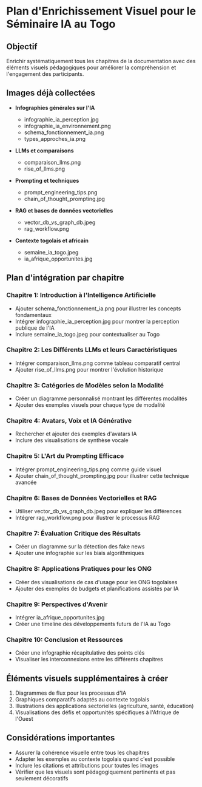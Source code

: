 # Plan d'Enrichissement Visuel pour le Séminaire IA au Togo

## Objectif
Enrichir systématiquement tous les chapitres de la documentation avec des éléments visuels pédagogiques pour améliorer la compréhension et l'engagement des participants.

## Images déjà collectées
- **Infographies générales sur l'IA**
  - infographie_ia_perception.jpg
  - infographie_ia_environnement.png
  - schema_fonctionnement_ia.png
  - types_approches_ia.png

- **LLMs et comparaisons**
  - comparaison_llms.png
  - rise_of_llms.png

- **Prompting et techniques**
  - prompt_engineering_tips.png
  - chain_of_thought_prompting.jpg

- **RAG et bases de données vectorielles**
  - vector_db_vs_graph_db.jpeg
  - rag_workflow.png

- **Contexte togolais et africain**
  - semaine_ia_togo.jpeg
  - ia_afrique_opportunites.jpg

## Plan d'intégration par chapitre

### Chapitre 1: Introduction à l'Intelligence Artificielle
- Ajouter schema_fonctionnement_ia.png pour illustrer les concepts fondamentaux
- Intégrer infographie_ia_perception.jpg pour montrer la perception publique de l'IA
- Inclure semaine_ia_togo.jpeg pour contextualiser au Togo

### Chapitre 2: Les Différents LLMs et leurs Caractéristiques
- Intégrer comparaison_llms.png comme tableau comparatif central
- Ajouter rise_of_llms.png pour montrer l'évolution historique

### Chapitre 3: Catégories de Modèles selon la Modalité
- Créer un diagramme personnalisé montrant les différentes modalités
- Ajouter des exemples visuels pour chaque type de modalité

### Chapitre 4: Avatars, Voix et IA Générative
- Rechercher et ajouter des exemples d'avatars IA
- Inclure des visualisations de synthèse vocale

### Chapitre 5: L'Art du Prompting Efficace
- Intégrer prompt_engineering_tips.png comme guide visuel
- Ajouter chain_of_thought_prompting.jpg pour illustrer cette technique avancée

### Chapitre 6: Bases de Données Vectorielles et RAG
- Utiliser vector_db_vs_graph_db.jpeg pour expliquer les différences
- Intégrer rag_workflow.png pour illustrer le processus RAG

### Chapitre 7: Évaluation Critique des Résultats
- Créer un diagramme sur la détection des fake news
- Ajouter une infographie sur les biais algorithmiques

### Chapitre 8: Applications Pratiques pour les ONG
- Créer des visualisations de cas d'usage pour les ONG togolaises
- Ajouter des exemples de budgets et planifications assistés par IA

### Chapitre 9: Perspectives d'Avenir
- Intégrer ia_afrique_opportunites.jpg
- Créer une timeline des développements futurs de l'IA au Togo

### Chapitre 10: Conclusion et Ressources
- Créer une infographie récapitulative des points clés
- Visualiser les interconnexions entre les différents chapitres

## Éléments visuels supplémentaires à créer
1. Diagrammes de flux pour les processus d'IA
2. Graphiques comparatifs adaptés au contexte togolais
3. Illustrations des applications sectorielles (agriculture, santé, éducation)
4. Visualisations des défis et opportunités spécifiques à l'Afrique de l'Ouest

## Considérations importantes
- Assurer la cohérence visuelle entre tous les chapitres
- Adapter les exemples au contexte togolais quand c'est possible
- Inclure les citations et attributions pour toutes les images
- Vérifier que les visuels sont pédagogiquement pertinents et pas seulement décoratifs
